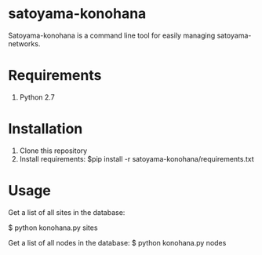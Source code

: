 satoyama-konohana
=================

Satoyama-konohana is a command line tool for easily managing satoyama-networks.

# Requirements
1. Python 2.7

# Installation
1. Clone this repository
2. Install requirements: $pip install -r satoyama-konohana/requirements.txt

# Usage
Get a list of all sites in the database:

$ python konohana.py sites

Get a list of all nodes in the database:
$ python konohana.py nodes

